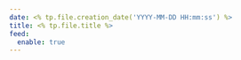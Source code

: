 ```yaml
---
date: <% tp.file.creation_date('YYYY-MM-DD HH:mm:ss') %>
title: <% tp.file.title %>
feed:
  enable: true
---
```

